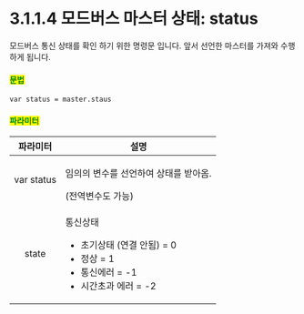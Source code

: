 ﻿# 3.1.1.4 모드버스 마스터 상태: status

모드버스 통신 상태를 확인 하기 위한 명령문 입니다.
앞서 선언한 마스터를 가져와 수행하게 됩니다.

#### <mark style="color:green;">문법</mark>

```
var status = master.staus
```

#### <mark style="color:green;">파라미터</mark>

|파라미터| 설명                                                                                                    
| :---: | ------------------------------------------------------------------------------------------------------- 
| var status |<p>임의의 변수를 선언하여 상태를 받아옴.</p>(전역변수도 가능) |
|   state  | <p>통신상태</p><ul><li>초기상태 (연결 안됨) = 0</li><li>정상 = 1</li><li>통신에러 = -1</li><li>시간초과 에러 = -2</li></ul>    | 


